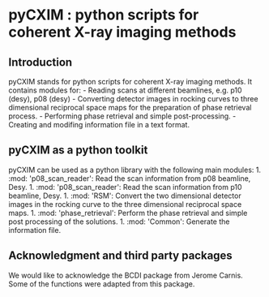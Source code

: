 # pyCXIM : python scripts for coherent X-ray imaging methods
## Introduction
 pyCXIM stands for python scripts for coherent X-ray imaging methods. 
 It contains modules for:
	- Reading scans at different beamlines, e.g. p10 (desy), p08 (desy)
	- Converting detector images in rocking curves to three dimensional reciprocal space maps for the preparation of phase retrieval process.
	- Performing phase retrieval and simple post-processing.
	- Creating and modifing information file in a text format.

## pyCXIM as a python toolkit
 pyCXIM can be used as a python library with the following main modules:
	1. :mod: 'p08_scan_reader': Read the scan information from p08 beamline, Desy.
	1. :mod: 'p08_scan_reader': Read the scan information from p10 beamline, Desy.
	1. :mod: 'RSM': Convert the two dimensional detector images in the rocking curve to the three dimensional reciprocal space maps.
	1. :mod: 'phase_retrieval': Perform the phase retrieval and simple post processing of the solutions.
	1. :mod: 'Common': Generate the information file.

## Acknowledgment and third party packages
 We would like to acknowledge the BCDI package from Jerome Carnis. Some of the functions were adapted from this package.
 
 
